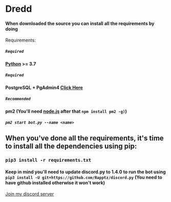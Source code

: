 # Dredd
#### When downloaded the source you can install all the requirements by doing
Requirements:

##### `Required`
#### [Python](https://www.python.org/downloads/) >= 3.7

##### `Required`
#### PostgreSQL + PgAdmin4 [Click Here](https://www.enterprisedb.com/downloads/postgres-postgresql-downloads)

##### `Recommended`
#### pm2 (You'll need [node.js](https://nodejs.org/en/download/) after that `npm install pm2 -g)`)
##### `pm2 start bot.py --name <name>`

## When you've done all the requirements, it's time to install all the dependencies using pip:
### `pip3 install -r requirements.txt`
#### Keep in mind you'll need to update discord.py to 1.4.0 to run the bot using `pip3 install -U git+https://github.com/Rapptz/discord.py` (You need to have github installed otherwise it won't work)

[Join my discord server](https://discord.gg/f3MaASW)